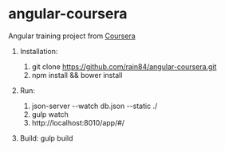 # angular-coursera
Angular training project from [Coursera](https://www.coursera.org/learn/angular-js/)


1. Installation:    
    1.  git clone https://github.com/rain84/angular-coursera.git
    2.  npm install && bower install

2. Run:
    1.  json-server --watch db.json --static ./
    2.  gulp watch
    3.  http://localhost:8010/app/#/
    
3. Build:    gulp build    
    
